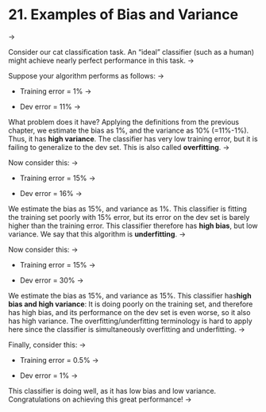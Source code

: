 # 21. Examples of Bias and Variance
->


Consider our cat classification task. An “ideal” classifier (such as a human) might achieve nearly perfect performance in this task.
->


Suppose your algorithm performs as follows:
->


* Training error = 1%
->


* Dev error = 11%
->


What problem does it have? Applying the definitions from the previous chapter, we estimate the bias as 1%, and the variance as 10% (=11%-1%). Thus, it has **high variance**. The classifier has very low training error, but it is failing to generalize to the dev set. This is also called **overfitting**.
->


Now consider this:
->


* Training error = 15%
->


* Dev error = 16%
->


We estimate the bias as 15%, and variance as 1%. This classifier is fitting the training set poorly with 15% error, but its error on the dev set is barely higher than the training error. This classifier therefore has ​**high bias​**, but low variance. We say that this algorithm is **underfitting​**.
->


Now consider this:
->


* Training error = 15%
->


* Dev error = 30%
->


We estimate the bias as 15%, and variance as 15%. This classifier has ​**high bias and high variance​**: It is doing poorly on the training set, and therefore has high bias, and its performance on the dev set is even worse, so it also has high variance. The overfitting/underfitting terminology is hard to apply here since the classifier is simultaneously overfitting and underfitting.
->


Finally, consider this:
->



* Training error = 0.5%
->


* Dev error = 1%
->


This classifier is doing well, as it has low bias and low variance. Congratulations on achieving this great performance!
->

